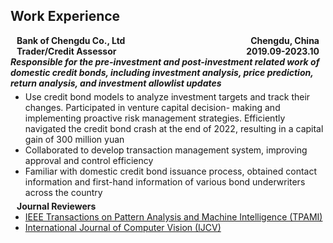 ## Work Experience

<h4 style="display: flex; justify-content: space-between; margin: 0 10px 0;">
  <span>Bank of Chengdu Co., Ltd</span>
  <span>Chengdu, China</span>
</h4>
<h4 style="display: flex; justify-content: space-between; margin: 0 10px 0;">
  <span>Trader/Credit Assessor</span>
  <span>2019.09-2023.10</span>
</h4>

<h5 style="margin:0 0 5px;">
Responsible for the pre-investment and post-investment related work of domestic credit bonds, including investment analysis, price prediction, return analysis, and investment allowlist updates
</h5>

<ul style="margin:0 0 5px;">
  <li><autocolor> Use credit bond models to analyze investment targets and track their changes. Participated in venture capital decision-
making and implementing proactive risk management strategies. Efficiently navigated the credit bond crash at the end of 2022, resulting in a capital gain of 300 million yuan
</autocolor></a></li>
  <li><autocolor> Collaborated to develop transaction management system, improving approval and control efficiency</autocolor></a></li>
  <li><autocolor> Familiar with domestic credit bond issuance process, obtained contact information and first-hand information of various bond underwriters across the country</autocolor></a></li>
</ul>

<h4 style="margin:0 10px 0;">Journal Reviewers</h4>

<ul style="margin:0 0 20px;">
  <li><a href="https://www.computer.org/csdl/journal/tp"><autocolor>IEEE Transactions on Pattern Analysis and Machine Intelligence (TPAMI)</autocolor></a></li>
  <li><a href="https://www.springer.com/journal/11263"><autocolor>International Journal of Computer Vision (IJCV)</autocolor></a></li>
</ul>
